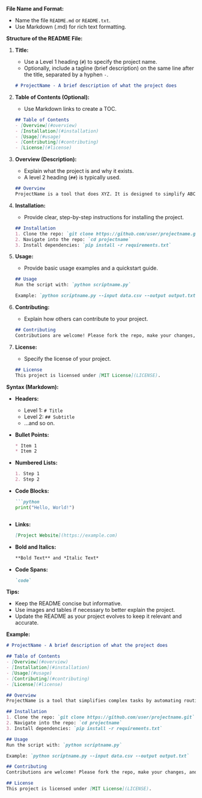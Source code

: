 **File Name and Format:**
- Name the file `README.md` or `README.txt`.
- Use Markdown (.md) for rich text formatting.

**Structure of the README File:**
1. **Title:**
   - Use a Level 1 heading (`#`) to specify the project name.
   - Optionally, include a tagline (brief description) on the same line after the title, separated by a hyphen `-`.

   ```markdown
   # ProjectName - A brief description of what the project does
   ```

2. **Table of Contents (Optional):**
   - Use Markdown links to create a TOC.

   ```markdown
   ## Table of Contents
   - [Overview](#overview)
   - [Installation](#installation)
   - [Usage](#usage)
   - [Contributing](#contributing)
   - [License](#license)
   ```

3. **Overview (Description):**
   - Explain what the project is and why it exists.
   - A level 2 heading (`##`) is typically used.

   ```markdown
   ## Overview
   ProjectName is a tool that does XYZ. It is designed to simplify ABC and make life easier for DEF.
   ```

4. **Installation:**
   - Provide clear, step-by-step instructions for installing the project.

   ```markdown
   ## Installation
   1. Clone the repo: `git clone https://github.com/user/projectname.git`
   2. Navigate into the repo: `cd projectname`
   3. Install dependencies: `pip install -r requirements.txt`
   ```

5. **Usage:**
   - Provide basic usage examples and a quickstart guide.

   ```markdown
   ## Usage
   Run the script with: `python scriptname.py`

   Example: `python scriptname.py --input data.csv --output output.txt`
   ```

6. **Contributing:**
   - Explain how others can contribute to your project.

   ```markdown
   ## Contributing
   Contributions are welcome! Please fork the repo, make your changes, and submit a pull request.
   ```

7. **License:**
   - Specify the license of your project.

   ```markdown
   ## License
   This project is licensed under [MIT License](LICENSE).
   ```

**Syntax (Markdown):**

- **Headers:**
    - Level 1: `# Title`
    - Level 2: `## Subtitle`
    - ...and so on.

- **Bullet Points:**

  ```markdown
  * Item 1
  * Item 2
  ```

- **Numbered Lists:**

  ```markdown
  1. Step 1
  2. Step 2
  ```

- **Code Blocks:**

  ```markdown
  ```python
  print("Hello, World!")
  ```
  ```

- **Links:**

  ```markdown
  [Project Website](https://example.com)
  ```

- **Bold and Italics:**

  ```markdown
  **Bold Text** and *Italic Text*
  ```

- **Code Spans:**

  ```markdown
  `code`
  ```

**Tips:**

- Keep the README concise but informative.
- Use images and tables if necessary to better explain the project.
- Update the README as your project evolves to keep it relevant and accurate.

**Example:**

```markdown
# ProjectName - A brief description of what the project does

## Table of Contents
- [Overview](#overview)
- [Installation](#installation)
- [Usage](#usage)
- [Contributing](#contributing)
- [License](#license)

## Overview
ProjectName is a tool that simplifies complex tasks by automating routine processes.

## Installation
1. Clone the repo: `git clone https://github.com/user/projectname.git`
2. Navigate into the repo: `cd projectname`
3. Install dependencies: `pip install -r requirements.txt`

## Usage
Run the script with: `python scriptname.py`

Example: `python scriptname.py --input data.csv --output output.txt`

## Contributing
Contributions are welcome! Please fork the repo, make your changes, and submit a pull request.

## License
This project is licensed under [MIT License](LICENSE).
```
